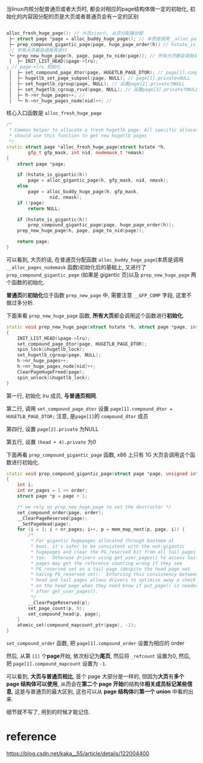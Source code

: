 
当linux内核分配普通页或者大页时, 都会对相应的page结构体做一定的初始化, 初始化的内容因分配的页是大页或者普通页会有一定的区别

```cpp

alloc_fresh_huge_page(); // 大页size小, 从页分配器分配
 ├─ struct page *page = alloc_buddy_huge_page(); // 本质是调用__alloc_pages, 直接分配了一个大页(2M/1G), 一共有很多page结构体, 返回首个page结构体
 ├─ prep_compound_gigantic_page(page, huge_page_order(h)) // hstate_is_gigantic 时候(目前是 1G size 的大页)
 // 所有大页都会调用其进行
 └─ prep_new_huge_page(h, page, page_to_nide(page)); // 所有大页都会调用其进行初始化
 │  ├─ INIT_LIST_HEAD(&page->lru);
; // page->lru 初始化
 │  ├─ set_compound_page_dtor(page, HUGETLB_PAGE_DTOR); // page[1].compound_dtor = HUGETLB_PAGE_DTOR
 │  ├─ hugetlb_set_page_subpool(page, NULL); // page[1].private=NULL
 │  ├─ set_hugetlb_cgroup(page, NULL); // 设置page[2].private为NULL
 │  ├─ set_hugetlb_cgroup_rsvd(page, NULL); // 设置page[3].private为NULL
 │  ├─ h->nr_huge_pages++; // 
 │  └─ h->nr_huge_pages_node[nid]++; // 
```

核心入口函数是 `alloc_fresh_huge_page`

```cpp
/*
 * Common helper to allocate a fresh hugetlb page. All specific allocators
 * should use this function to get new hugetlb pages
 */
static struct page *alloc_fresh_huge_page(struct hstate *h,
		gfp_t gfp_mask, int nid, nodemask_t *nmask)
{
	struct page *page;

	if (hstate_is_gigantic(h))
		page = alloc_gigantic_page(h, gfp_mask, nid, nmask);
	else
		page = alloc_buddy_huge_page(h, gfp_mask,
				nid, nmask);
	if (!page)
		return NULL;

	if (hstate_is_gigantic(h))
		prep_compound_gigantic_page(page, huge_page_order(h));
	prep_new_huge_page(h, page, page_to_nid(page));

	return page;
}
```

可以看到, 大页的话, 在普通页分配函数 `alloc_buddy_huge_page`(本质是调用 `__alloc_pages_nodemask` 函数)初始化后的基础上, 又进行了 `prep_compound_gigantic_page` (如果是 gigantic 页)以及 `prep_new_huge_page` 两个函数的初始化. 

**普通页**的**初始化**位于函数 `prep_new_page` 中, 需要注意 `__GFP_COMP` 字段, 这里不做过多分析. 

下面来看 `prep_new_huge_page` 函数, **所有大页**都会调用这个函数进行**初始化**. 

```cpp
static void prep_new_huge_page(struct hstate *h, struct page *page, int nid)
{
	INIT_LIST_HEAD(&page->lru);
	set_compound_page_dtor(page, HUGETLB_PAGE_DTOR);
	spin_lock(&hugetlb_lock);
	set_hugetlb_cgroup(page, NULL);
	h->nr_huge_pages++;
	h->nr_huge_pages_node[nid]++;
	ClearPageHugeFreed(page);
	spin_unlock(&hugetlb_lock);
}
```

第一行, 初始化 lru 成员, **与普通页相同**. 

第二行, 调用 `set_compound_page_dtor` 设置 `page[1].compound_dtor = HUGETLB_PAGE_DTOR;` 注意, 是`page[1]`的 `compound_dtor` 成员

第四行, 设置 `page[2].private` 为NULL

第五行, 设置 `(head + 4).private` 为0

下面再看 `prep_compound_gigantic_page` 函数, x86 上只有 1G 大页会调用这个函数进行初始化. 

```cpp
static void prep_compound_gigantic_page(struct page *page, unsigned int order)
{
	int i;
	int nr_pages = 1 << order;
	struct page *p = page + 1;

	/* we rely on prep_new_huge_page to set the destructor */
	set_compound_order(page, order); 
	__ClearPageReserved(page);
	__SetPageHead(page);
	for (i = 1; i < nr_pages; i++, p = mem_map_next(p, page, i)) {
		/*
		 * For gigantic hugepages allocated through bootmem at
		 * boot, it's safer to be consistent with the not-gigantic
		 * hugepages and clear the PG_reserved bit from all tail pages
		 * too.  Otherwse drivers using get_user_pages() to access tail
		 * pages may get the reference counting wrong if they see
		 * PG_reserved set on a tail page (despite the head page not
		 * having PG_reserved set).  Enforcing this consistency between
		 * head and tail pages allows drivers to optimize away a check
		 * on the head page when they need know if put_page() is needed
		 * after get_user_pages().
		 */
		__ClearPageReserved(p);
		set_page_count(p, 0);
		set_compound_head(p, page);
	}
	atomic_set(compound_mapcount_ptr(page), -1);
}
```

`set_compound_order` 函数, 把 `page[1].compound_order` 设置为相应的 order

然后, 从第 `[1]` 个**page**开始, 依次标记为**尾页**, 然后将 `_refcount` 设置为0, 然后, 把 `page[1].compound_mapcount` 设置为 `-1`.

可以看到, **大页与普通页相比**, 首个 page 大部分是一样的, 但因为**大页**有**多个 page 结构体可以使用**, 从而会在**第二个 page 开始**的结构体**相关成员标记某些信息**, 这是与普通页的最大区别, 这也可以从 **page 结构体**的**第一个 union** 中看的出来. 

细节就不写了, 用到的时候才能记住. 

# reference

https://blog.csdn.net/kaka__55/article/details/122004400